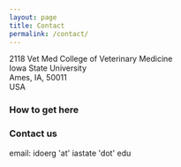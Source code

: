 ```yaml
---
layout: page
title: Contact
permalink: /contact/
---
```

2118 Vet Med
College of Veterinary Medicine\
Iowa State University\
Ames, IA, 50011\
USA

### How to get here



### Contact us

email: idoerg 'at' iastate 'dot' edu
